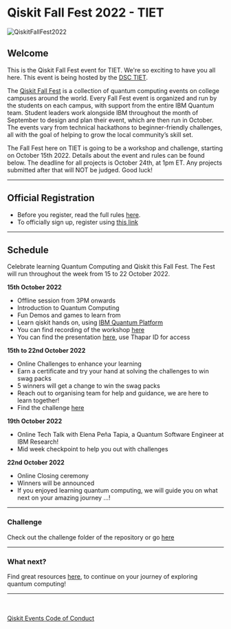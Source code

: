 # Qiskit Fall Fest 2022 - TIET

![QiskitFallFest2022](https://github.com/developer-student-club-thapar/Qiskit-Fall-Fest-2022/blob/main/QiskitFallFest22.png)

## Welcome
This is the Qiskit Fall Fest event for TIET. We're so exciting to have you all here. This event is being hosted by the [DSC TIET](https://dsctiet.tech/#/events).

The [Qiskit Fall Fest](https://medium.com/qiskit/introducing-the-qiskit-fall-fest-feb8456b557) is a collection of quantum computing events on college campuses around the world. Every Fall Fest event is organized and run by the students on each campus, with support from the entire IBM Quantum team. Student leaders work alongside IBM throughout the month of September to design and plan their event, which are then run in October. The events vary from technical hackathons to beginner-friendly challenges, all with the goal of helping to grow the local community’s skill set.

The Fall Fest here on TIET is going to be a workshop and challenge, starting on October 15th 2022. Details about the event and rules can be found below. The deadline for all projects is October 24th, at 1pm ET. Any projects submitted after that will NOT be judged. Good luck!

--------------------------------
## Official Registration
- Before you register, read the full rules [here](https://github.com/qiskit-community/fall-fest-22/blob/main/Qiskit%20Fall%20Fest%20Official%20Rules%20Template.docx). 
- To officially sign up, register using [this link](https://bit.ly/3RY8B4t)


--------------------------------
## Schedule
Celebrate learning Quantum Computing and Qiskit this Fall Fest. The Fest will run throughout the week from 15 to 22 October 2022.

<b>15th October 2022</b>
- Offline session from 3PM onwards
- Introduction to Quantum Computing
- Fun Demos and games to learn from
- Learn qiskit hands on, using [IBM Quantum Platform](https://quantum-computing.ibm.com/)
- You can find recording of the workshop [here]()
- You can find the presentation [here](https://docs.google.com/presentation/d/1Y42N3gMltLPOtoqwz8eUADKoF25XO3hC-Z7XcgSxTm8/edit?usp=sharing), use Thapar ID for access

<b>15th to 22nd October 2022</b>
- Online Challenges to enhance your learning
- Earn a certificate and try your hand at solving the challenges to win swag packs
- 5 winners will get a change to win the swag packs
- Reach out to organising team for help and guidance, we are here to learn together!
- Find the challenge [here](https://github.com/developer-student-club-thapar/Qiskit-Fall-Fest-2022/tree/main/Challenge)

<b>19th October 2022</b>
- Online Tech Talk with Elena Peña Tapia, a Quantum Software Engineer at IBM Research!
- Mid week checkpoint to help you out with challenges

<b>22nd October 2022</b>
- Online Closing ceremony
- Winners will be announced
- If you enjoyed learning quantum computing, we will guide you on what next on your amazing journey ...!

--------------------------------
### Challenge
Check out the challenge folder of the repository or go [here](https://github.com/developer-student-club-thapar/Qiskit-Fall-Fest-2022/tree/main/Challenge)

--------------------------------

### What next?
Find great resources [here](), to continue on your journey of exploring quantum computing!

--------------------------------

<br><br>
[Qiskit Events Code of Conduct](https://github.com/Qiskit/qiskit/blob/master/CODE_OF_CONDUCT.md)
